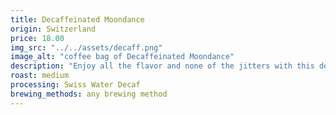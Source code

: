 ```yaml
---
title: Decaffeinated Moondance
origin: Switzerland
price: 18.00
img_src: "../../assets/decaff.png"
image_alt: "coffee bag of Decaffeinated Moondance"
description: "Enjoy all the flavor and none of the jitters with this decaffeinated blend, delivering a smooth, full-bodied cup with notes of toasted nuts and milk chocolate. Perfect for any time of day, even before bed."
roast: medium
processing: Swiss Water Decaf
brewing_methods: any brewing method
---
```

